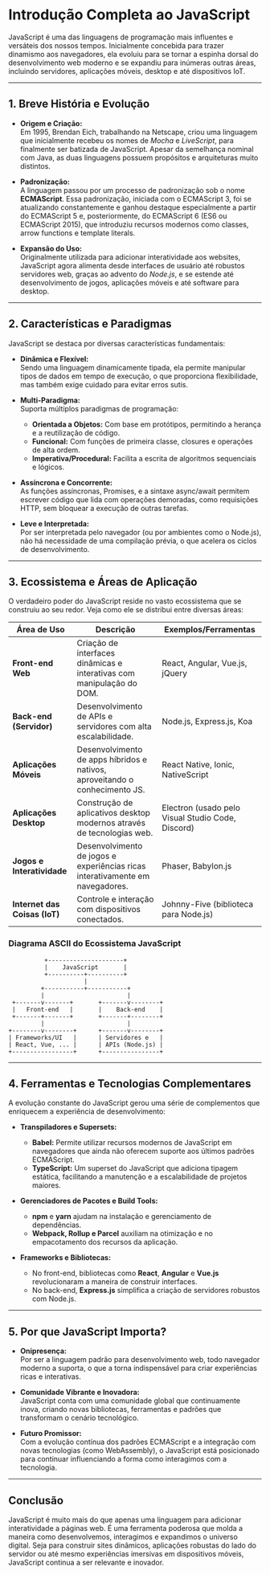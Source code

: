# Introdução Completa ao JavaScript

JavaScript é uma das linguagens de programação mais influentes e versáteis dos nossos tempos. Inicialmente concebida para trazer dinamismo aos navegadores, ela evoluiu para se tornar a espinha dorsal do desenvolvimento web moderno e se expandiu para inúmeras outras áreas, incluindo servidores, aplicações móveis, desktop e até dispositivos IoT.

---

## 1. Breve História e Evolução

- **Origem e Criação:**  
  Em 1995, Brendan Eich, trabalhando na Netscape, criou uma linguagem que inicialmente recebeu os nomes de *Mocha* e *LiveScript*, para finalmente ser batizada de JavaScript. Apesar da semelhança nominal com Java, as duas linguagens possuem propósitos e arquiteturas muito distintos.

- **Padronização:**  
  A linguagem passou por um processo de padronização sob o nome **ECMAScript**. Essa padronização, iniciada com o ECMAScript 3, foi se atualizando constantemente e ganhou destaque especialmente a partir do ECMAScript 5 e, posteriormente, do ECMAScript 6 (ES6 ou ECMAScript 2015), que introduziu recursos modernos como classes, arrow functions e template literals.

- **Expansão do Uso:**  
  Originalmente utilizada para adicionar interatividade aos websites, JavaScript agora alimenta desde interfaces de usuário até robustos servidores web, graças ao advento do *Node.js*, e se estende até desenvolvimento de jogos, aplicações móveis e até software para desktop.

---

## 2. Características e Paradigmas

JavaScript se destaca por diversas características fundamentais:

- **Dinâmica e Flexível:**  
  Sendo uma linguagem dinamicamente tipada, ela permite manipular tipos de dados em tempo de execução, o que proporciona flexibilidade, mas também exige cuidado para evitar erros sutis.

- **Multi-Paradigma:**  
  Suporta múltiplos paradigmas de programação:
  - **Orientada a Objetos:** Com base em protótipos, permitindo a herança e a reutilização de código.
  - **Funcional:** Com funções de primeira classe, closures e operações de alta ordem.
  - **Imperativa/Procedural:** Facilita a escrita de algoritmos sequenciais e lógicos.

- **Assíncrona e Concorrente:**  
  As funções assíncronas, Promises, e a sintaxe async/await permitem escrever código que lida com operações demoradas, como requisições HTTP, sem bloquear a execução de outras tarefas.

- **Leve e Interpretada:**  
  Por ser interpretada pelo navegador (ou por ambientes como o Node.js), não há necessidade de uma compilação prévia, o que acelera os ciclos de desenvolvimento.

---

## 3. Ecossistema e Áreas de Aplicação

O verdadeiro poder do JavaScript reside no vasto ecossistema que se construiu ao seu redor. Veja como ele se distribui entre diversas áreas:

| **Área de Uso**              | **Descrição**                                                             | **Exemplos/Ferramentas**                       |
|------------------------------|---------------------------------------------------------------------------|-----------------------------------------------|
| **Front-end Web**            | Criação de interfaces dinâmicas e interativas com manipulação do DOM.     | React, Angular, Vue.js, jQuery                  |
| **Back-end (Servidor)**      | Desenvolvimento de APIs e servidores com alta escalabilidade.             | Node.js, Express.js, Koa                        |
| **Aplicações Móveis**        | Desenvolvimento de apps híbridos e nativos, aproveitando o conhecimento JS. | React Native, Ionic, NativeScript               |
| **Aplicações Desktop**       | Construção de aplicativos desktop modernos através de tecnologias web.     | Electron (usado pelo Visual Studio Code, Discord) |
| **Jogos e Interatividade**   | Desenvolvimento de jogos e experiências ricas interativamente em navegadores. | Phaser, Babylon.js                              |
| **Internet das Coisas (IoT)**| Controle e interação com dispositivos conectados.                       | Johnny-Five (biblioteca para Node.js)           |

### Diagrama ASCII do Ecossistema JavaScript

```
          +---------------------+
          |    JavaScript       |
          +----------+----------+
                     |
         +-----------+-----------+
         |                       |
 +-------v-------+       +-------v--------+
 |   Front-end   |       |    Back-end    |
 +-------+-------+       +-------+--------+
         |                       |
+--------v--------+      +-------v--------+
| Frameworks/UI   |      | Servidores e   |
| React, Vue, ... |      | APIs (Node.js) |
+-----------------+      +----------------+
```

---

## 4. Ferramentas e Tecnologias Complementares

A evolução constante do JavaScript gerou uma série de complementos que enriquecem a experiência de desenvolvimento:

- **Transpiladores e Supersets:**  
  - **Babel:** Permite utilizar recursos modernos de JavaScript em navegadores que ainda não oferecem suporte aos últimos padrões ECMAScript.  
  - **TypeScript:** Um superset do JavaScript que adiciona tipagem estática, facilitando a manutenção e a escalabilidade de projetos maiores.

- **Gerenciadores de Pacotes e Build Tools:**  
  - **npm** e **yarn** ajudam na instalação e gerenciamento de dependências.  
  - **Webpack, Rollup e Parcel** auxiliam na otimização e no empacotamento dos recursos da aplicação.

- **Frameworks e Bibliotecas:**  
  - No front-end, bibliotecas como **React**, **Angular** e **Vue.js** revolucionaram a maneira de construir interfaces.  
  - No back-end, **Express.js** simplifica a criação de servidores robustos com Node.js.

---

## 5. Por que JavaScript Importa?

- **Onipresença:**  
  Por ser a linguagem padrão para desenvolvimento web, todo navegador moderno a suporta, o que a torna indispensável para criar experiências ricas e interativas.

- **Comunidade Vibrante e Inovadora:**  
  JavaScript conta com uma comunidade global que continuamente inova, criando novas bibliotecas, ferramentas e padrões que transformam o cenário tecnológico.

- **Futuro Promissor:**  
  Com a evolução contínua dos padrões ECMAScript e a integração com novas tecnologias (como WebAssembly), o JavaScript está posicionado para continuar influenciando a forma como interagimos com a tecnologia.

---

## Conclusão

JavaScript é muito mais do que apenas uma linguagem para adicionar interatividade a páginas web. É uma ferramenta poderosa que molda a maneira como desenvolvemos, interagimos e expandimos o universo digital. Seja para construir sites dinâmicos, aplicações robustas do lado do servidor ou até mesmo experiências imersivas em dispositivos móveis, JavaScript continua a ser relevante e inovador.